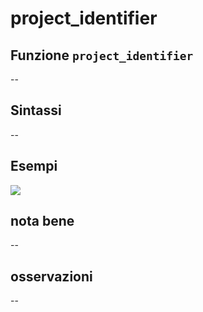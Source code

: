 # project\_identifier

## Funzione `project_identifier`

--

## Sintassi

--

## Esempi

![](https://github.com/pigreco/HfcQGIS/tree/852bbb62a0d5b7739914d4de0ea5b1ebbb5d81d1/img/variabili/project_identifier/project_identifier1.png)

## nota bene

--

## osservazioni

--

